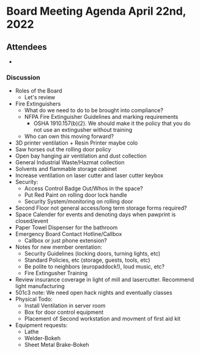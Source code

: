 # Board Meeting Agenda April 22nd, 2022

## Attendees
- 

### Discussion
- Roles of the Board
  - Let's review
- Fire Extinguishers
  - What do we need to do to be brought into compliance?
  - NFPA Fire Extinguisher Guidelines and marking requirements
    - OSHA 1910.157(b)(2). We should make it the policy that you do not use an extingusher without training
  - Who can own this moving forward?
- 3D printer ventilation + Resin Printer maybe colo
- Saw horses out the rolling door policy
- Open bay hanging air ventilation and dust collection
- General Industrial Waste/Hazmat collection
- Solvents and flammable storage cabinet
- Increase ventilation on laser cutter and laser cutter keybox
- Security:
  - Access Control Badge Out/Whos in the space?
  - Put Red Paint on rolling door lock handle
  - Security System/monitoring on rolling door
- Second Floor not general access/long term storage forms required?
- Space Calender for events and denoting days when pawprint is closed/event
- Paper Towel Dispenser for the bathroom
- Emergency Board Contact Hotline/Callbox
  - Callbox or just phone extension?
- Notes for new member orentation:
  - Security Guidelines (locking doors, turning lights, etc)
  - Standard Policies, etc (storage, guests, tools, etc)
  - Be polite to neighbors (europaddock!), loud music, etc?
  - Fire Extingusher Training
- Review insurance coverage in light of mill and lasercutter. Recommend light manufacturing 
- 501c3 note: We need open hack nights and eventually classes
- Physical Todo:
  - Install Ventilation in server room
  - Box for door control equipment
  - Placement of Second workstation and movment of first aid kit
- Equipment requests:
  - Lathe
  - Welder-Bokeh
  - Sheet Metal Brake-Bokeh

